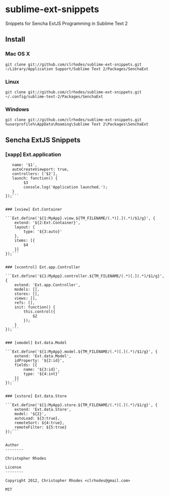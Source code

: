 sublime-ext-snippets
====================

Snippets for Sencha ExtJS Programming in Sublime Text 2

Install
-------

### Mac OS X

	git clone git://github.com/clrhodes/sublime-ext-snippets.git ~/Library/Application Support/Sublime Text 2/Packages/SenchaExt

### Linux

	git clone git://github.com/clrhodes/sublime-ext-snippets.git ~/.config/sublime-text-2/Packages/SenchaExt

### Windows

    git clone git://github.com/clrhodes/sublime-ext-snippets.git %userprofile%\AppData\Roaming\Sublime Text 2\Packages\SenchaExt

Sencha ExtJS Snippets
--------

### [xapp] Ext.application
```Ext.application({
   name: '$1',
   autoCreateViewport: true,
   controllers: ['$2'],
   launch: function() {
        $3
        console.log('Application launched.');
   }
});```


### [xview] Ext.Container 

```Ext.define('${1:MyApp}.view.${TM_FILENAME/(.*)[.](.*)/$1/g}', {
    extend: '${2:Ext.Container}',
    layout: {
        type: '${3:auto}'
    },
    items: [{
        $4
    }]
});```


### [xcontrol] Ext.app.Controller

```Ext.define('${1:MyApp}.controller.${TM_FILENAME/(.*)[.](.*)/$1/g}', {
    extend: 'Ext.app.Controller',
    models: [],
    stores: [],
    views: [],
    refs: [],
    init: function() {
        this.control({
            $2
        });
    }
});```


### [xmodel] Ext.data.Model

```Ext.define('${1:MyApp}.model.${TM_FILENAME/(.*)[.](.*)/$1/g}', {
    extend: 'Ext.data.Model',
    idProperty: '${2:id}',
    fields: [{
        name: '${3:id}',
        type: '${4:int}'
    }]
});```


### [xstore] Ext.data.Store

```Ext.define('${1:MyApp}.store.${TM_FILENAME/(.*)[.](.*)/$1/g}', {
    extend: 'Ext.data.Store',
    model: '${2}',
    autoLoad: ${3:true},
    remoteSort: ${4:true},
    remoteFilter: ${5:true}
});```


Author
--------

Christopher Rhodes

License
--------

Copyright 2012, Christopher Rhodes <clrhodes@gmail.com>

MIT